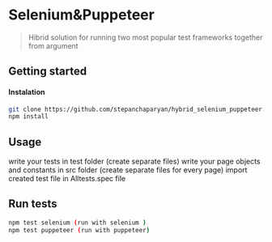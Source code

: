 # Selenium&Puppeteer
> Hibrid solution for running two most popular test frameworks together from argument
## Getting started
#### Instalation
```sh
git clone https://github.com/stepanchaparyan/hybrid_selenium_puppeteer.git
npm install
```
## Usage
write your tests in test folder (create separate files)
write your page objects and constants in src folder (create separate files for every page)
import created test file in Alltests.spec file

## Run tests
```sh
npm test selenium (run with selenium )
npm test puppeteer (run with puppeteer)
```
